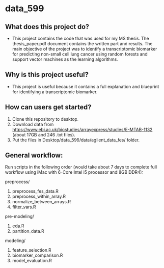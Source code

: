 # data_599

## What does this project do?
- This project contains the code that was used for my MS thesis. The thesis_paper.pdf document contains the written part and results.
  The main objective of the project was to identify a transcriptomic biomarker for predicting non-small cell lung cancer using random forests and
  support vector machines as the learning algorithms.

## Why is this project useful?
- This project is useful because it contains a full explanation and blueprint for identifying a transcriptomic biomarker.

## How can users get started?
1. Clone this repository to desktop.
2. Download data from https://www.ebi.ac.uk/biostudies/arrayexpress/studies/E-MTAB-1132 (about 17GB and 246 .txt files).
3. Put the files in Desktop/data_599/data/agilent_data_fes/ folder.

## General workflow:
Run scripts in the following order (would take about 7 days to complete full workflow using iMac with 6-Core Intel i5 processor and 8GB DDR4):

preprocess/
1. preprocess_fes_data.R
2. preprocess_within_array.R
3. normalize_between_arrays.R
4. filter_vars.R

pre-modeling/
1. eda.R
2. partition_data.R

modeling/
1. feature_selection.R
2. biomarker_comparison.R
3. model_evaluation.R
